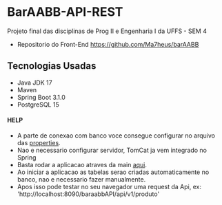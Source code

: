 # BarAABB-API-REST
Projeto final das disciplinas de Prog II e Engenharia I da UFFS - SEM 4
* Repositorio do Front-End https://github.com/Ma7heus/barAABB
## Tecnologias Usadas
* Java JDK 17
* Maven
* Spring Boot 3.1.0
* PostgreSQL 15

#### HELP
* A parte de conexao com banco voce consegue configurar no arquivo das [properties](https://github.com/Ma7heus/BarAABB-API-REST/blob/master/src/main/resources/application.properties).
* Nao e necessario configurar servidor, TomCat ja vem integrado no Spring
* Basta rodar a aplicacao atraves da main [aqui](https://github.com/Ma7heus/BarAABB-API-REST/blob/master/src/main/java/com/br/projetointegrador/baraabbAPI/BaraabbApiApplication.java).
* Ao iniciar a aplicacao as tabelas serao criadas automaticamente no banco, nao e necessario fazer manualmente.
* Apos isso pode testar no seu navegador uma request da Api, ex: 'http://localhost:8090/baraabbAPI/api/v1/produto'
